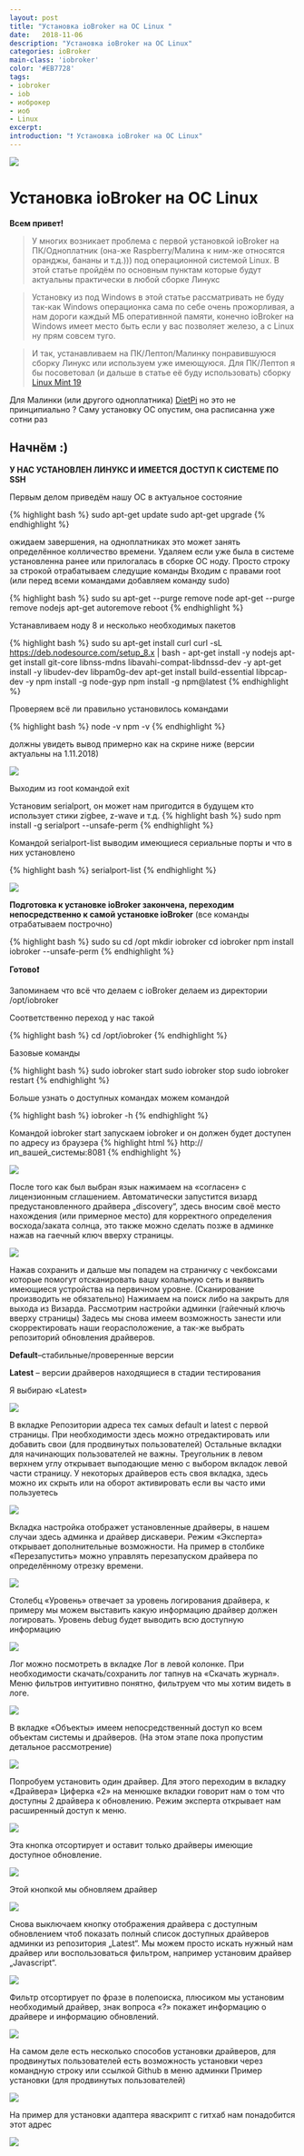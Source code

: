 ```yaml
---
layout: post
title: "Установка ioBroker на ОС Linux "
date:   2018-11-06
description: "Установка ioBroker на ОС Linux"
categories: ioBroker
main-class: 'iobroker'
color: '#EB7728'
tags:
- iobroker
- iob
- иоброкер
- иоб
- Linux 
excerpt:
introduction: "❗️ Установка ioBroker на ОС Linux"
---
```

![][3]
# Установка ioBroker на  OC Linux
**Всем привет!**
>У многих возникает проблема с первой установкой ioBroker на ПК/Одноплатник (она-же Raspberry/Малина к ним-же относятся оранджы,
 бананы и т.д.))) под операционной системой Linux. В этой статье пройдём по основным пунктам которые будут актуальны практически
 в любой сборке Линукс
 
>Установку из под Windows в этой статье рассматривать не буду так-как Windows операционка сама по себе очень прожорливая,
а нам дороги каждый МБ оперативнной памяти, конечно ioBroker на Windows имеет место быть если у вас позволяет железо,
а с Linux ну прям совсем туго.

>И так, устанавливаем на ПК/Лептоп/Малинку понравившуюся сборку Линукс или используем уже имеющуюся.
 Для ПК/Лептоп я бы посоветовал (и дальше в статье её буду использовать) сборку [Linux Mint 19][1]

Для Малинки (или другого одноплатника)  [DietPi][2]  но это не принципиально ?
Саму установку ОС опустим, она расписанна уже сотни раз

## Начнём :)

**У НАС УСТАНОВЛЕН ЛИНУКС И ИМЕЕТСЯ ДОСТУП К СИСТЕМЕ ПО SSH**

Первым делом приведём нашу ОС в актуальное состояние

{% highlight bash %}
sudo apt-get update
sudo apt-get upgrade
{% endhighlight %}

ожидаем завершения, на одноплатниках это может занять определённое колличество времени.
Удаляем если уже была в системе установленна ранее или прилогалась в сборке ОС ноду.
Просто строку за строкой отрабатываем следущие команды
Входим с правами root (или перед всеми командами добавляем команду sudo)

{% highlight bash %}
sudo su
apt-get --purge remove node
apt-get --purge remove nodejs
apt-get autoremove
reboot
{% endhighlight %}

Устанавливаем ноду 8 и несколько необходимых пакетов

{% highlight bash %}
sudo su
apt-get install curl
curl -sL https://deb.nodesource.com/setup_8.x | bash -
apt-get install -y nodejs
apt-get install git-core libnss-mdns libavahi-compat-libdnssd-dev -y
apt-get install -y libudev-dev libpam0g-dev
apt-get install build-essential libpcap-dev -y
npm install -g node-gyp
npm install -g npm@latest
{% endhighlight %}

Проверяем всё ли правильно установилось командами

{% highlight bash %}
node -v
npm -v
{% endhighlight %}

должны увидеть вывод примерно как на скрине ниже (версии актуальны на 1.11.2018)

![][4]

Выходим из root командой exit

Установим serialport, он может нам пригодится в будущем кто использует стики zigbee, z-wave и т.д.
{% highlight bash %}
sudo npm install -g serialport --unsafe-perm
{% endhighlight %}

Командой serialport-list выводим имеющиеся сериальные порты и что в них установлено

{% highlight bash %}
serialport-list
{% endhighlight %}

![][5]


**Подготовка к установке ioBroker закончена, переходим непосредственно к самой установке ioBroker**
 (все команды отрабатываем построчно)
 
 {% highlight bash %}
sudo su
cd /opt
mkdir iobroker
cd iobroker
npm install iobroker --unsafe-perm
{% endhighlight %}



**Готово❗️**

Запоминаем что всё что делаем с ioBroker делаем из директории /opt/iobroker

Соответственно переход у нас такой

{% highlight bash %}
cd  /opt/iobroker
{% endhighlight %}

Базовые команды

{% highlight bash %}
sudo iobroker start
sudo iobroker stop
sudo iobroker restart
{% endhighlight %}

Больше узнать о доступных командах можем командой 

{% highlight bash %}
iobroker -h
{% endhighlight %}

Командой iobroker start  запускаем iobroker и он должен будет доступен по адресу из браузера
{% highlight html %}
http://ип_вашей_системы:8081
{% endhighlight %}

![][6]

После того как был выбран язык нажимаем на «согласен» с лицензионным сглашением.
Автоматически запустится визард предустановленного драйвера „discovery“, здесь вносим своё место нахождения (или примерное место) для корректного определения восхода/заката солнца, это также можно сделать позже в админке нажав на гаечный ключ вверху страницы.

![][7]

Нажав сохранить и дальше мы попадем на страничку с чекбоксами которые помогут отсканировать вашу колальную сеть и выявить имеющиеся устройства на первичном уровне.
(Сканирование производить не обязательно)
Нажимаем на поиск либо на закрыть для выхода из Визарда.
Рассмотрим настройки админки (гайечный ключь вверху страницы)
Задесь мы снова имеем возможность занести или скорректировать наши георасположение, а так-же выбрать репозиторий обновления драйверов.

**Default**–стабильные/проверенные версии

**Latest** – версии драйверов находящиеся в стадии тестирования

Я выбираю «Latest» 

![][8]

В вкладке Репозитории адреса тех самых default и latest с первой страницы. При необходимости здесь можно отредактировать или добавить свои (для продвинутых пользователей)
Остальные вкладки для начинающих пользователей не важны.
Треугольник в левом верхнем углу открывает выподающие меню с выбором вкладок левой части страницу. У некоторых драйверов есть своя вкладка, здесь можно их скрыть или на оборот активировать если вы часто ими пользуетесь

![][9]

Вкладка настройка отображет установленные драйверы, в нашем случаи здесь админка и драйвер дискавери. Режим «Эксперта» открывает дополнительные возможности.
На пример в столбике «Перезапустить» можно управлять перезапуском драйвера по определённому отрезку времени. 

![][10]

Столебц «Уровень» отвечает за уровень логирования драйвера, к примеру мы можем выставить какую информацию драйвер должен логировать. Уровень debug  будет выводить всю доступную информацию

![][11]

Лог можно посмотреть в вкладке Лог в левой колонке. При необходимости скачать/сохранить лог тапнув на «Скачать журнал». Меню фильтров интуитивно понятно, фильтруем что мы хотим видеть в логе.

![][12]

В вкладке «Объекты» имеем непосредственный доступ ко всем объектам системы и драйверов. (На этом этапе пока пропустим детальное рассмотрение)

![][13]

Попробуем установить один драйвер. Для этого переходим в вкладку «Драйвера»
Циферка «2» на менюшке вкладки говорит нам о том что доступны 2 драйвера к обновлению.
Режим эксперта открывает нам расширенный доступ к меню.

![][14]

Эта кнопка отсортирует и оставит только драйверы имеющие доступное обновление.

![][15]

Этой кнопкой мы обновляем драйвер

![][16]

Снова выключаем кнопку отображения драйвера с доступным обновлением чтоб показать полный список доступных драйверов админки из репозитория „Latest“.
Мы можем просто искать нужный нам драйвер или воспользоваться фильтром, например установим драйвер „Javascript“.

![][17]

Фильтр отсортирует по фразе в полепоиска, плюсиком мы установим необходимый драйвер, знак вопроса «?» покажет информацию о драйвере и информацию обновлений.

![][18]

На самом деле есть несколько способов установки драйверов, для продвинутых пользователей есть возможность установки через командную строку или ссылкой Github в меню админки
Пример установки (для продвинутых пользователей)

![][19]

На пример для установки адаптера яваскрипт с гитхаб нам понадобится этот адрес

![][20]

[1]: https://linuxmint.com/
[2]: https://dietpi.com/
[3]: /assets/image/intro_iob.png
[4]: /assets/image/node_v.png
[5]: /assets/image/serialport.png
[6]: /assets/image/admin_st.png
[7]: /assets/image/alex/4.png
[8]: /assets/image/alex/5.png
[9]: /assets/image/alex/6.png
[10]: /assets/image/alex/7.png
[11]: /assets/image/alex/8.png
[12]: /assets/image/alex/9.png
[13]: /assets/image/alex/10.png
[14]: /assets/image/alex/11.png
[15]: /assets/image/alex/12.png
[16]: /assets/image/alex/13.png
[17]: /assets/image/alex/14.png
[18]: /assets/image/alex/15.png
[19]: /assets/image/alex/16.png
[20]: /assets/image/alex/17.png
